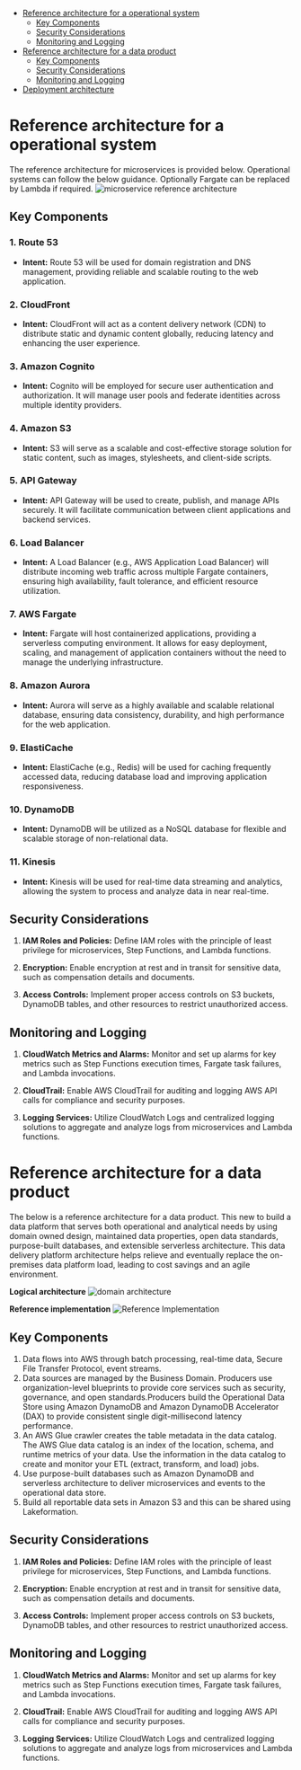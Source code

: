 <!-- TOC depthfrom:1 depthto:2 -->

- [Reference architecture for a operational system](#reference-architecture-for-a-operational-system)
    - [Key Components](#key-components)
    - [Security Considerations](#security-considerations)
    - [Monitoring and Logging](#monitoring-and-logging)
- [Reference architecture for a data product](#reference-architecture-for-a-data-product)
    - [Key Components](#key-components)
    - [Security Considerations](#security-considerations)
    - [Monitoring and Logging](#monitoring-and-logging)
- [Deployment architecture](#deployment-architecture)

<!-- /TOC -->






# Reference architecture for a operational system
The reference architecture for microservices is provided below. Operational systems can follow the below guidance.
Optionally Fargate can be replaced by Lambda if required.
![microservice reference architecture](/resources/microservice-reference-architecture.jpg)

## Key Components

### 1. Route 53

- **Intent:** Route 53 will be used for domain registration and DNS management, providing reliable and scalable routing to the web application.

### 2. CloudFront

- **Intent:** CloudFront will act as a content delivery network (CDN) to distribute static and dynamic content globally, reducing latency and enhancing the user experience.

### 3. Amazon Cognito

- **Intent:** Cognito will be employed for secure user authentication and authorization. It will manage user pools and federate identities across multiple identity providers.

### 4. Amazon S3

- **Intent:** S3 will serve as a scalable and cost-effective storage solution for static content, such as images, stylesheets, and client-side scripts.

### 5. API Gateway

- **Intent:** API Gateway will be used to create, publish, and manage APIs securely. It will facilitate communication between client applications and backend services.

### 6. Load Balancer

- **Intent:** A Load Balancer (e.g., AWS Application Load Balancer) will distribute incoming web traffic across multiple Fargate containers, ensuring high availability, fault tolerance, and efficient resource utilization.

### 7. AWS Fargate

- **Intent:** Fargate will host containerized applications, providing a serverless computing environment. It allows for easy deployment, scaling, and management of application containers without the need to manage the underlying infrastructure.

### 8. Amazon Aurora

- **Intent:** Aurora will serve as a highly available and scalable relational database, ensuring data consistency, durability, and high performance for the web application.

### 9. ElastiCache

- **Intent:** ElastiCache (e.g., Redis) will be used for caching frequently accessed data, reducing database load and improving application responsiveness.

### 10. DynamoDB

- **Intent:** DynamoDB will be utilized as a NoSQL database for flexible and scalable storage of non-relational data.

### 11. Kinesis

- **Intent:** Kinesis will be used for real-time data streaming and analytics, allowing the system to process and analyze data in near real-time.

## Security Considerations

1. **IAM Roles and Policies:** Define IAM roles with the principle of least privilege for microservices, Step Functions, and Lambda functions.

2. **Encryption:** Enable encryption at rest and in transit for sensitive data, such as compensation details and documents.

3. **Access Controls:** Implement proper access controls on S3 buckets, DynamoDB tables, and other resources to restrict unauthorized access.

## Monitoring and Logging

1. **CloudWatch Metrics and Alarms:** Monitor and set up alarms for key metrics such as Step Functions execution times, Fargate task failures, and Lambda invocations.

2. **CloudTrail:** Enable AWS CloudTrail for auditing and logging AWS API calls for compliance and security purposes.

3. **Logging Services:** Utilize CloudWatch Logs and centralized logging solutions to aggregate and analyze logs from microservices and Lambda functions.


# Reference architecture for a data product
The below is a reference architecture for a data product. This new to build a data platform that serves both operational and analytical needs by using domain owned design, maintained data properties, open data standards, purpose-built databases, and extensible serverless architecture. This data delivery platform architecture helps relieve and eventually replace the on-premises data platform load, leading to cost savings and an agile environment.

**Logical architecture**
![domain architecture](/resources/domain-architecture.png)

**Reference implementation**
![Reference Implementation](/resources/domain-architecture-ref-implementation.jpg)

## Key Components
1. Data flows into AWS through batch processing,
real-time data, Secure File Transfer Protocol, event streams.
2. Data sources are managed by the Business Domain. Producers use organization-level blueprints to provide core services such as
security, governance, and open standards.Producers build the Operational Data Store using Amazon DynamoDB and Amazon DynamoDB
Accelerator (DAX) to provide consistent single digit-millisecond latency performance.
3. An AWS Glue crawler creates the table metadata in the data catalog. The AWS Glue data catalog is an index of the location, schema, and runtime metrics of your data. Use the information in the data catalog to create and monitor your ETL (extract, transform, and load) jobs.
4. Use purpose-built databases such as Amazon DynamoDB and serverless architecture to deliver microservices and events to the operational data
store.
5. Build all reportable data sets in Amazon S3 and this can be shared using Lakeformation.

## Security Considerations

1. **IAM Roles and Policies:** Define IAM roles with the principle of least privilege for microservices, Step Functions, and Lambda functions.

2. **Encryption:** Enable encryption at rest and in transit for sensitive data, such as compensation details and documents.

3. **Access Controls:** Implement proper access controls on S3 buckets, DynamoDB tables, and other resources to restrict unauthorized access.

## Monitoring and Logging

1. **CloudWatch Metrics and Alarms:** Monitor and set up alarms for key metrics such as Step Functions execution times, Fargate task failures, and Lambda invocations.

2. **CloudTrail:** Enable AWS CloudTrail for auditing and logging AWS API calls for compliance and security purposes.

3. **Logging Services:** Utilize CloudWatch Logs and centralized logging solutions to aggregate and analyze logs from microservices and Lambda functions.




